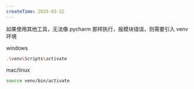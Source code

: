 ```yaml
---
createTime: 2025-03-22
---
```


如果使用其他工具，无法像 pycharm 那样执行，报模块错误，则需要引入 venv 环境

windows

```sh
.\venv\Scripts\activate
```

mac/linux

```sh
source venv/bin/activate
```